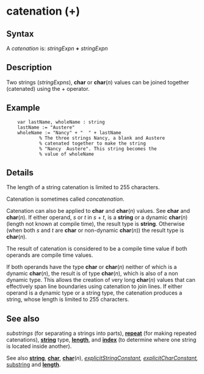 
# catenation (+)

## Syntax
A _catenation_ is:   _stringExpn_ **+** _stringExpn_

## Description
Two strings (_stringExpns_), **char** or **char**(_n_) values can be joined together (catenated) using the + operator. 


## Example


        var lastName, wholeName : string
        lastName := "Austere"
        wholeName := "Nancy" + "  " + lastName
                % The three strings Nancy, a blank and Austere
                % catenated together to make the string
                % "Nancy  Austere". This string becomes the
                % value of wholeName
## Details
The length of a string catenation is limited to 255 characters.

Catenation is sometimes called _concatenation_.

Catenation can also be applied to **char** and **char**(_n_) values. See **char** and **char**(_n_). If either operand, _s_ or _t_ in _s_ + _t_, is a **string** or a dynamic **char**(_n_) (length not known at compile time), the result type is **string**. Otherwise (when both _s_ and _t_ are **char** or non-dynamic **char**(_n_)) the result type is **char**(_n_).

The result of catenation is considered to be a compile time value if both operands are compile time values.

If both operands have the type **char** or **char**(_n_) neither of which is a dynamic **char**(_n_), the result is of type **char**(_n_), which is also of a non dynamic type. This allows the creation of very long **char**(_n_) values that can effectively span line boundaries using catenation to join lines. If either operand is a dynamic type or a string type, the catenation produces a string, whose length is limited to 255 characters.


## See also
_substrings_ (for separating a strings into parts), **[repeat](repeat.html)** (for making repeated catenations), **[string](string1.html)** type, **[length](length.html)**, and **[index](index.html)** (to determine where one string is located inside another).

See also **[string](string1.html)**, **[char](char.html)**, **[char](char.html)**(_n_), _[explicitStringConstant](explicitstringconstant.html),_ _[explicitCharConstant](explicitcharconstant.html),_ [substring](substring.html) and **[length](length.html)**.


